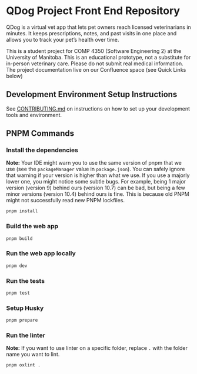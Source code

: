 # QDog Project Front End Repository

QDog is a virtual vet app that lets pet owners reach licensed veterinarians in minutes.
It keeps prescriptions, notes, and past visits in one place and allows you to track your pet’s health over time.

This is a student project for COMP 4350 (Software Engineering 2) at the University of Manitoba.
This is an educational prototype, not a substitute for in-person veterinary care. Please do not submit real medical information.
The project documentation live on our Confluence space (see Quick Links below)

## Development Environment Setup Instructions

See [CONTRIBUTING.md](./CONTRIBUTING.md) on instructions on how to set up your development tools and environment.

## PNPM Commands

### Install the dependencies

**Note:** Your IDE might warn you to use the same version of pnpm that we use (see the `packageManager` value in `package.json`). You can safely ignore that warning if your version is higher than what we use. If you use a majorly lower one, you might notice some subtle bugs. For example, being 1 major version (version 9) behind ours (version 10.7) can be bad, but being a few minor versions (version 10.4) behind ours is fine. This is because old PNPM might not successfully read new PNPM lockfiles.

```bash
pnpm install
```

### Build the web app

```bash
pnpm build
```

### Run the web app locally

```bash
pnpm dev
```

### Run the tests

```bash
pnpm test
```

### Setup Husky

```bash
pnpm prepare
```

### Run the linter

**Note:** If you want to use linter on a specific folder, replace `.` with the folder name you want to lint.

```bash
pnpm oxlint .
```
